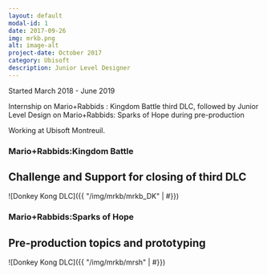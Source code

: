 ```yaml
---
layout: default
modal-id: 1
date: 2017-09-26
img: mrkb.png
alt: image-alt
project-date: October 2017
category: Ubisoft
description: Junior Level Designer
---
```


Started March 2018 - June 2019

Internship on Mario+Rabbids : Kingdom Battle third DLC, followed by Junior Level Design on Mario+Rabbids: Sparks of Hope during pre-production

Working at Ubisoft Montreuil.

### Mario+Rabbids:Kingdom Battle

## Challenge and Support for closing of third DLC

![Donkey Kong DLC]({{ "/img/mrkb/mrkb_DK" | #}})


### Mario+Rabbids:Sparks of Hope

## Pre-production topics and prototyping

![Donkey Kong DLC]({{ "/img/mrkb/mrsh" | #}})
